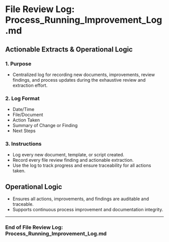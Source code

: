 # File Review Log: Process_Running_Improvement_Log.md

## Actionable Extracts & Operational Logic

### 1. Purpose

- Centralized log for recording new documents, improvements, review findings, and process updates during the exhaustive review and extraction effort.


### 2. Log Format

- Date/Time
- File/Document
- Action Taken
- Summary of Change or Finding
- Next Steps


### 3. Instructions

- Log every new document, template, or script created.
- Record every file review finding and actionable extraction.
- Use the log to track progress and ensure traceability for all actions taken.


## Operational Logic

- Ensures all actions, improvements, and findings are auditable and traceable.
- Supports continuous process improvement and documentation integrity.


---

### End of File Review Log: Process_Running_Improvement_Log.md
